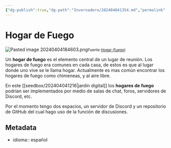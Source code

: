 ```yaml
---
{"dg-publish":true,"dg-path":"Invernadero/202404041354.md","permalink":"/invernadero/202404041354/","title":"Hogar de Fuego","dgShowBacklinks":true,"dgEnableSearch":true,"noteIcon":"1","created":"2024-04-04T13:54:02.239-06:00","updated":"2024-04-04T18:51:37.967-06:00"}
---
```


# Hogar de Fuego

![Pasted image 20240404184603.png](/img/user/files/Pasted%20image%2020240404184603.png)<small>Fuente <a href="https://es.wikipedia.org/wiki/Hogar_(fuego)">Hogar (fuego)</a></small>

Un **hogar de fuego** es el elemento central de un lugar de reunión. Los hogares de fuego era comunes en cada casa, de estos es que al lugar donde uno vive se le llama hogar. Actualmente es mas común encontrar los hogares de fuego como chimeneas, y al aire libre.

En este [[seedbox/202404041216\|jardín digital]] los **hogares de fuego** podrían ser implementados por medio de salas de chat, foros, servidores de Discord, etc.

Por el momento tengo dos espacios, un servidor de Discord y un repositorio de GitHub del cual hago uso de la función de discusiones.
## Metadata
- idioma:: español